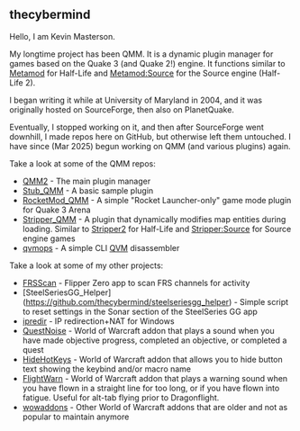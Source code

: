 ## thecybermind

Hello, I am Kevin Masterson.

My longtime project has been QMM. It is a dynamic plugin manager for games based on the Quake 3 (and Quake 2!) engine. It functions similar to [Metamod](http://metamod.org/) for Half-Life and [Metamod:Source](https://www.sourcemm.net/) for the Source engine (Half-Life 2).

I began writing it while at University of Maryland in 2004, and it was originally hosted on SourceForge, then also on PlanetQuake.

Eventually, I stopped working on it, and then after SourceForge went downhill, I made repos here on GitHub, but otherwise left them untouched. I have since (Mar 2025) begun working on QMM (and various plugins) again.

Take a look at some of the QMM repos:
* [QMM2](https://github.com/thecybermind/qmm2/) - The main plugin manager
* [Stub_QMM](https://github.com/thecybermind/stub_qmm/) - A basic sample plugin
* [RocketMod_QMM](https://github.com/thecybermind/rocketmod_qmm/) - A simple "Rocket Launcher-only" game mode plugin for Quake 3 Arena
* [Stripper_QMM](https://github.com/thecybermind/stripper_qmm/) - A plugin that dynamically modifies map entities during loading. Similar to [Stripper2](http://hpb-bot.bots-united.com/stripper2.html) for Half-Life and [Stripper:Source](https://www.bailopan.net/stripper/) for Source engine games
* [qvmops](https://github.com/thecybermind/qvmops/) - A simple CLI [QVM](https://github.com/thecybermind/qmm2/wiki/QVM) disassembler

Take a look at some of my other projects:

* [FRSScan](https://github.com/thecybermind/frsscan/) - Flipper Zero app to scan FRS channels for activity
* [SteelSeriesGG_Helper] (https://github.com/thecybermind/steelseriesgg_helper) - Simple script to reset settings in the Sonar section of the SteelSeries GG app
* [ipredir](https://github.com/thecybermind/ipredir/) - IP redirection+NAT for Windows
* [QuestNoise](https://github.com/thecybermind/questnoise/) - World of Warcraft addon that plays a sound when you have made objective progress, completed an objective, or completed a quest
* [HideHotKeys](https://github.com/thecybermind/hidehotkeys/) - World of Warcraft addon that allows you to hide button text showing the keybind and/or macro name
* [FlightWarn](https://github.com/thecybermind/flightwarn/) - World of Warcraft addon that plays a warning sound when you have flown in a straight line for too long, or if you have flown into fatigue. Useful for alt-tab flying prior to Dragonflight.
* [wowaddons](https://github.com/thecybermind/wowaddons/) - Other World of Warcraft addons that are older and not as popular to maintain anymore
